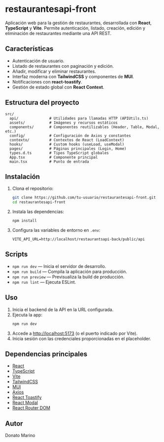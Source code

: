 # restaurantesapi-front

Aplicación web para la gestión de restaurantes, desarrollada con **React**, **TypeScript** y **Vite**. Permite autenticación, listado, creación, edición y eliminación de restaurantes mediante una API REST.

## Características

- Autenticación de usuario.
- Listado de restaurantes con paginación y edición.
- Añadir, modificar y eliminar restaurantes.
- Interfaz moderna con **TailwindCSS** y componentes de **MUI**.
- Notificaciones con **react-toastify**.
- Gestión de estado global con **React Context**.

## Estructura del proyecto

```
src/
  api/              # Utilidades para llamadas HTTP (APIUtils.ts)
  assets/           # Imágenes y recursos estáticos
  components/       # Componentes reutilizables (Header, Table, Modal, etc.)
  config/           # Configuración de Axios y constantes
  contexto/         # Contextos de React (LoadContext)
  hooks/            # Custom hooks (useLoad, useModal)
  pages/            # Páginas principales (Login, Home)
  types.d.ts        # Tipos TypeScript globales
  App.tsx           # Componente principal
  main.tsx          # Punto de entrada
```

## Instalación

1. Clona el repositorio:
   ```sh
   git clone https://github.com/tu-usuario/restaurantesapi-front.git
   cd restaurantesapi-front
   ```

2. Instala las dependencias:
   ```sh
   npm install
   ```

3. Configura las variables de entorno en `.env`:
   ```
   VITE_API_URL=http://localhost/restaurantsapi-back/public/api
   ```

## Scripts

- `npm run dev` — Inicia el servidor de desarrollo.
- `npm run build` — Compila la aplicación para producción.
- `npm run preview` — Previsualiza la build de producción.
- `npm run lint` — Ejecuta ESLint.

## Uso

1. Inicia el backend de la API en la URL configurada.
2. Ejecuta la app:
   ```sh
   npm run dev
   ```
3. Accede a [http://localhost:5173](http://localhost:5173) (o el puerto indicado por Vite).
4. Inicia sesión con las credenciales proporcionadas en el placeholder.

## Dependencias principales

- [React](https://react.dev/)
- [TypeScript](https://www.typescriptlang.org/)
- [Vite](https://vitejs.dev/)
- [TailwindCSS](https://tailwindcss.com/)
- [MUI](https://mui.com/)
- [Axios](https://axios-http.com/)
- [React Toastify](https://fkhadra.github.io/react-toastify/)
- [React Modal](https://reactcommunity.org/react-modal/)
- [React Router DOM](https://reactrouter.com/)

## Autor

Donato Marino
